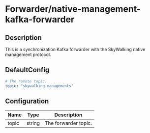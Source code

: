 # Forwarder/native-management-kafka-forwarder
## Description
This is a synchronization Kafka forwarder with the SkyWalking native management protocol.
## DefaultConfig
```yaml
# The remote topic.
topic: "skywalking-managements"
```
## Configuration
|Name|Type|Description|
|----|----|-----------|
| topic | string | The forwarder topic. |


